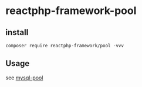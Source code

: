 # reactphp-framework-pool

## install

```
composer require reactphp-framework/pool -vvv
```

## Usage

see [mysql-pool](https://github.com/reactphp-framework/mysql-pool)